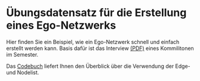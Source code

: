 # Übungsdatensatz für die Erstellung eines Ego-Netzwerks

Hier finden Sie ein Beispiel, wie ein Ego-Netzwerk schnell und einfach erstellt werden kann. Basis dafür ist das Interview [(PDF)](https://github.com/hdm-crpr/226305/blob/master/data/egonetwork/226305_interview_network.pdf) eines Kommilitonen im Semester.

Das [Codebuch](https://github.com/hdm-crpr/226305/blob/master/data/egonetwork/codebook_ego.md) liefert Ihnen den Überblick über die Verwendung der Edge- und Nodelist. 
